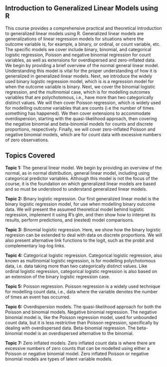 ## Introduction to Generalized Linear Models using R

This course provides a comprehensive practical and theoretical introduction to generalized linear models using R. Generalized linear models are generalizations of linear regression models for situations where the outcome variable is, for example, a binary, or ordinal, or count variable, etc. The specific models we cover include binary, binomial, and categorical logistic regression, Poisson and negative binomial regression for count variables, as well as extensions for overdispersed and zero-inflated data. We begin by providing a brief overview of the normal general linear model. Understanding this model is vital for the proper understanding of how it is generalized in generalized linear models. Next, we introduce the widely used binary logistic regression model, which is is a regression model for when the outcome variable is binary. Next, we cover the binomial logistic regression, and the multinomial case, which is for modelling outcomes variables that are polychotomous, i.e., have more than two categorically distinct values. We will then cover Poisson regression, which is widely used for modelling outcome variables that are counts (i.e the number of times something has happened). We then cover extensions to accommodate overdispersion, starting with the quasi-likelihood approach, then covering the negative binomial and beta-binomial models for counts and discrete proportions, respectively. Finally, we will cover zero-inflated Poisson and negative binomial models, which are for count data with excessive numbers of zero observations.
 
## Topics Covered

**Topic 1:** The general linear model. We begin by providing an overview of the normal, as in normal distribution, general linear model, including using categorical predictor variables. Although this model is not the focus of the course, it is the foundation on which generalized linear models are based and so must be understood to understand generalized linear models.

**Topic 2:** Binary logistic regression. Our first generalized linear model is the binary logistic regression model, for use when modelling binary outcome data. We will present the assumed theoretical model behind logistic regression, implement it using R’s glm, and then show how to interpret its results, perform predictions, and (nested) model comparisons.

**Topic 3:** Binomial logistic regression. Here, we show how the binary logistic regresion can be extended to deal with data on discrete proportions. We will also present alternative link functions to the logit, such as the probit and complementary log-log links.

**Topic 4:** Categorical logistic regression. Categorical logistic regression, also known as multinomial logistic regression, is for modelling polychotomous data, i.e. data taking more than two categorically distinct values. Like ordinal logistic regression, categorical logistic regression is also based on an extension of the binary logistic regression case.

**Topic 5:** Poisson regression. Poisson regression is a widely used technique for modelling count data, i.e., data where the variable denotes the number of times an event has occurred.

**Topic 6:** Overdispersion models. The quasi-likelihood approach for both the Poisson and binomial models. Negative binomial regression. The negative binomial model is, like the Poisson regression model, used for unbounded count data, but it is less restrictive than Poisson regression, specifically by dealing with overdispersed data. Beta-binomial regression. The beta-binomial model is an overdispersed alternative to the binomial.

**Topic 7:** Zero inflated models. Zero inflated count data is where there are excessive numbers of zero counts that can be modelled using either a Poisson or negative binomial model. Zero inflated Poisson or negative binomial models are types of latent variable models.
